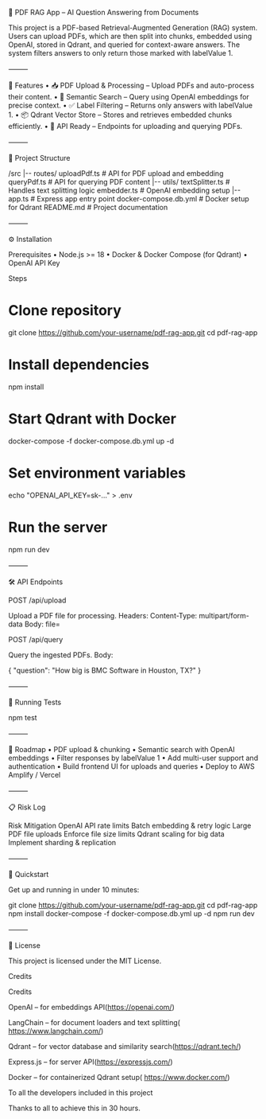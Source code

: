 📄 PDF RAG App – AI Question Answering from Documents

This project is a PDF-based Retrieval-Augmented Generation (RAG) system. Users can upload PDFs, which are then split into chunks, embedded using OpenAI, stored in Qdrant, and queried for context-aware answers. The system filters answers to only return those marked with labelValue 1.

⸻

🚀 Features
	•	📥 PDF Upload & Processing – Upload PDFs and auto-process their content.
	•	🔎 Semantic Search – Query using OpenAI embeddings for precise context.
	•	✅ Label Filtering – Returns only answers with labelValue 1.
	•	📦 Qdrant Vector Store – Stores and retrieves embedded chunks efficiently.
	•	📝 API Ready – Endpoints for uploading and querying PDFs.

⸻

📂 Project Structure

/src
  |-- routes/
        uploadPdf.ts      # API for PDF upload and embedding
        queryPdf.ts       # API for querying PDF content
  |-- utils/
        textSplitter.ts   # Handles text splitting logic
        embedder.ts       # OpenAI embedding setup
  |-- app.ts              # Express app entry point
docker-compose.db.yml     # Docker setup for Qdrant
README.md                 # Project documentation


⸻

⚙️ Installation

Prerequisites
	•	Node.js >= 18
	•	Docker & Docker Compose (for Qdrant)
	•	OpenAI API Key

Steps

# Clone repository
git clone https://github.com/your-username/pdf-rag-app.git
cd pdf-rag-app

# Install dependencies
npm install

# Start Qdrant with Docker
docker-compose -f docker-compose.db.yml up -d

# Set environment variables
echo "OPENAI_API_KEY=sk-..." > .env

# Run the server
npm run dev


⸻

🛠 API Endpoints

POST /api/upload

Upload a PDF file for processing.
Headers: Content-Type: multipart/form-data
Body: file=<your-pdf-file>

POST /api/query

Query the ingested PDFs.
Body:

{
  "question": "How big is BMC Software in Houston, TX?"
}


⸻

🧪 Running Tests

npm test


⸻

🏁 Roadmap
	•	PDF upload & chunking
	•	Semantic search with OpenAI embeddings
	•	Filter responses by labelValue 1
	•	Add multi-user support and authentication
	•	Build frontend UI for uploads and queries
	•	Deploy to AWS Amplify / Vercel

⸻

📋 Risk Log

Risk	Mitigation
OpenAI API rate limits	Batch embedding & retry logic
Large PDF file uploads	Enforce file size limits
Qdrant scaling for big data	Implement sharding & replication


⸻

🏃 Quickstart

Get up and running in under 10 minutes:

git clone https://github.com/your-username/pdf-rag-app.git
cd pdf-rag-app
npm install
docker-compose -f docker-compose.db.yml up -d
npm run dev


⸻

📜 License

This project is licensed under the MIT License.



Credits

Credits

OpenAI – for embeddings API(https://openai.com/)

LangChain – for document loaders and text splitting( https://www.langchain.com/)

Qdrant – for vector database and similarity search(https://qdrant.tech/)

Express.js – for server API(https://expressjs.com/)

Docker – for containerized Qdrant setup( https://www.docker.com/)


To all the developers included in this project 

Thanks to all to achieve this in 30 hours. 
